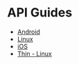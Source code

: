 API Guides
==========

* [Android][android]
* [Linux][linux]
* [iOS][ios]
* [Thin - Linux][thin_linux]

[android]: /develop/api-guides/android
[linux]: /develop/api-guides/linux
[ios]: /develop/api-guides/ios
[thin_linux]: /develop/api-guides/thin-linux

